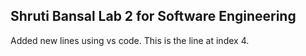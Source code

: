 ## Shruti Bansal Lab 2 for Software Engineering

Added new lines using vs code.
This is the line at index 4.